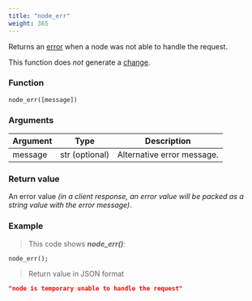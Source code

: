 ```yaml
---
title: "node_err"
weight: 365
---
```


Returns an [error](../../data-types/error) when a node was not able to handle the request.

This function does *not* generate a [change](../../overview/changes).

### Function

`node_err([message])`

### Arguments

Argument | Type | Description
-------- | ---- | -----------
message | str (optional) | Alternative error message.

### Return value

An error value *(in a client response, an error value will be packed as a string value with the error message)*.

### Example

> This code shows ***node_err()***:

```thingsdb,json_response
node_err();
```

> Return value in JSON format

```json
"node is temporary unable to handle the request"
```
